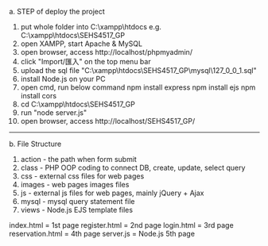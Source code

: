 a. STEP of deploy the project

1. put whole folder into C:\xampp\htdocs
e.g. C:\xampp\htdocs\SEHS4517_GP
2. open XAMPP, start Apache & MySQL
3. open browser, access http://localhost/phpmyadmin/
4. click "Import/匯入" on the top menu bar
5. upload the sql file "C:\xampp\htdocs\SEHS4517_GP\mysql\127_0_0_1.sql"
6. install Node.js on your PC
7. open cmd, run below command 
npm install express
npm install ejs
npm install cors
8. cd C:\xampp\htdocs\SEHS4517_GP
9. run "node server.js"
10. open browser, access http://localhost/SEHS4517_GP/

---------------------------------------------------------------------------------------------------

b. File Structure

1. action - the path when form submit
2. class  - PHP OOP coding to connect DB, create, update, select query
3. css    - external css files for web pages
4. images - web pages images files
5. js     - external js files for web pages, mainly jQuery + Ajax
6. mysql  - mysql query statement file
7. views  - Node.js EJS template files

index.html = 1st page
register.html = 2nd page
login.html = 3rd page
reservation.html = 4th page
server.js = Node.js 5th page